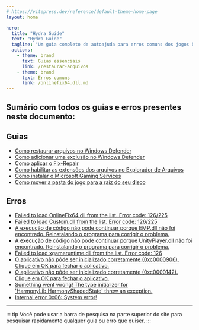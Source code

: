 ```yaml
---
# https://vitepress.dev/reference/default-theme-home-page
layout: home

hero:
  title: "Hydra Guide"
  text: "Hydra Guide"
  tagline: "Um guia completo de autoajuda para erros comuns dos jogos baixados no Hydra Launcher."
  actions:
    - theme: brand
      text: Guias essenciais
      link: /restaurar-arquivos
    - theme: brand
      text: Erros comuns
      link: /onlinefix64.dll.md
---
```


## Sumário com todos os guias e erros presentes neste documento:

## Guias

- [Como restaurar arquivos no Windows Defender ](/restaurar-arquivos.md)
- [Como adicionar uma exclusão no Windows Defender ](/adicionar-exclusão.md)
- [Como aplicar o Fix-Repair](/fix-repair.md)
- [Como habilitar as extensões dos arquivos no Explorador de Arquivos](/extensões-dos-arquivos.md)
- [Como instalar o Microsoft Gaming Services ](/microsoft-gaming-services.md)
- [Como mover a pasta do jogo para a raiz do seu disco](raiz-disco.md)

## Erros

- [Failed to load OnlineFix64.dll from the list. Error code: 126/225](/onlinefix64.dll.md)
- [Failed to load Custom.dll from the list. Error code: 126/225](/custom.dll.md)
- [A execução de código não pode continuar porque EMP.dll não foi encontrado. Reinstalando o programa para corrigir o problema.](/emp.dll.md)
- [A execução de código não pode continuar porque UnityPlayer.dll não foi encontrado. Reinstalando o programa para corrigir o problema.](/unityplayer.dll.md)
- [Failed to load xgameruntime.dll from the list. Error code: 126](/xgameruntime.dll.md)
- [O aplicativo não pôde ser inicializado corretamente (0xc0000906). Clique em OK para fechar o aplicativo.](0xc0000906.md)
- [O aplicativo não pôde ser inicializado corretamente (0xc0000142). Clique em OK para fechar o aplicativo.](0xc0000142.md)
- [Something went wrong! The type initializer for 'HarmonyLib.HarmonyShadedState' threw an exception.](harmonylib.md)
- [Internal error 0x06: System error!](0x06.md)

___

::: tip Você pode usar a barra de pesquisa na parte superior do site para pesquisar rapidamente qualquer guia ou erro que quiser.
:::